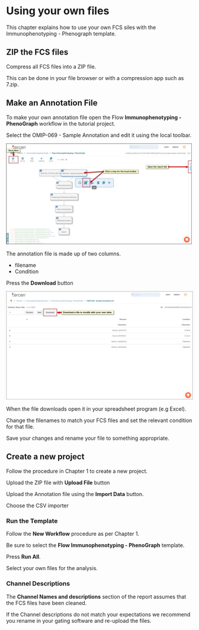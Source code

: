 # Using your own files

This chapter explains how to use your own FCS siles with the Immunophenotyping - Phenograph template.

## ZIP the FCS files

Compress all FCS files into a ZIP file.

This can be done in your file browser or with a compression app such as 7.zip.

## Make an Annotation File

To make your own annotation file open the Flow **Immunophenotyping - PhenoGraph** workflow in the tutorial project.

Select the OMIP-069 - Sample Annotation and edit it using the local toolbar.

![Screenshot](docs/images/1_local_toolbar.jpg)

The annotation file is made up of two columns.

- filename
- Condition

Press the **Download** button

![Screenshot](docs/images/4_annotation_download.jpg)

When the file downloads open it in your spreadsheet program (e.g Excel).

Change the filenames to match your FCS files and set the relevant condition for that file.

Save your changes and rename your file to something appropriate.

## Create a new project

Follow the procedure in Chapter 1 to create a new project.

Upload the ZIP file with **Upload File** button

Upload the Annotation file using the **Import Data** button.

Choose the CSV importer

### Run the Template

Follow the **New Workflow** procedure as per Chapter 1.

Be sure to select the **Flow Immunophenotyping - PhenoGraph** template.

Press **Run All**.

Select your own files for the analysis.

### Channel Descriptions

The **Channel Names and descriptions** section of the report assumes that the FCS files have been cleaned.

If the Channel descriptions do not match your expectations we recommend you rename in your gating software and re-upload the files.
